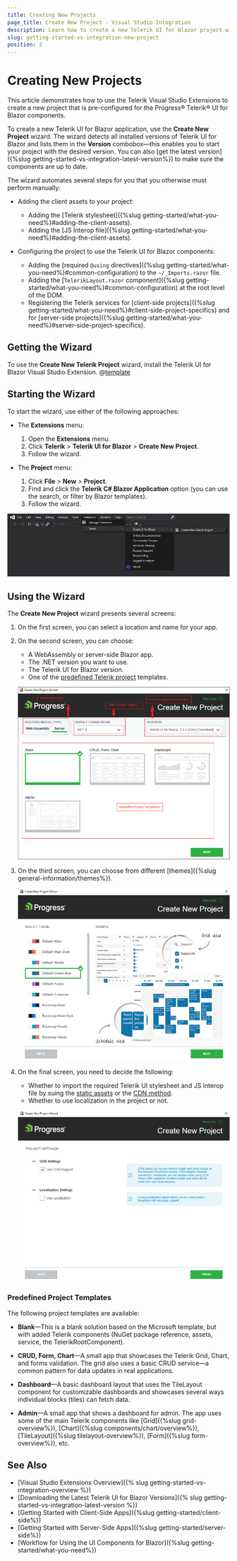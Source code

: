```yaml
---
title: Creating New Projects
page_title: Create New Project - Visual Studio Integration
description: Learn how to create a new Telerik UI for Blazor project with our Visual Studio Templates.
slug: getting-started-vs-integration-new-project
position: 2
---
```


# Creating New Projects

This article demonstrates how to use the Telerik Visual Studio Extensions to create a new project that is pre-configured for the Progress&reg; Telerik&reg; UI for Blazor components.

To create a new Telerik UI for Blazor application, use the **Create New Project** wizard. The wizard detects all installed versions of Telerik UI for Blazor and lists them in the **Version** combobox&mdash;this enables you to start your project with the desired version. You can also [get the latest version]({%slug getting-started-vs-integration-latest-version%}) to make sure the components are up to date.

The wizard automates several steps for you that you otherwise must perform manually:

   * Adding the client assets to your project:

     * Adding the [Telerik stylesheet]({%slug getting-started/what-you-need%}#adding-the-client-assets).
     * Adding the [JS Interop file]({%slug getting-started/what-you-need%}#adding-the-client-assets).

   * Configuring the project to use the Telerik UI for Blazor components:

     * Adding the [required `@using` directives]({%slug getting-started/what-you-need%}#common-configuration) to the `~/_Imports.razor` file.
     * Adding the [`TelerikLayout.razor` component]({%slug getting-started/what-you-need%}#common-configuration) at the root level of the DOM.
     * Registering the Telerik services for [client-side projects]({%slug getting-started/what-you-need%}#client-side-project-specifics) and for [server-side projects]({%slug getting-started/what-you-need%}#server-side-project-specifics).

## Getting the Wizard

To use the **Create New Telerik Project** wizard, install the Telerik UI for Blazor Visual Studio Extension. @[template](/_contentTemplates/common/general-info.md#vsx-download)


## Starting the Wizard

To start the wizard, use either of the following approaches:

* The **Extensions** menu:

    1. Open the **Extensions** menu.
    1. Click **Telerik** > **Telerik UI for Blazor** > **Create New Project**.
    1. Follow the wizard.

* The **Project** menu:

    1. Click **File** > **New** > **Project**.
    1. Find and click the **Telerik C# Blazor Application** option (you can use the search, or filter by Blazor templates).
    1. Follow the wizard.
    
![Start the New Project Wizard](images/vs-ext-create-new-project-entry.png)

## Using the Wizard

The **Create New Project** wizard presents several screens:

1. On the first screen, you can select a location and name for your app.

2. On the second screen, you can choose:

   * A WebAssembly or server-side Blazor app.
   * The .NET version you want to use.
   * The Telerik UI for Blazor version.
   * One of the [predefined Telerik project](#predefined-project-templates) templates.

   ![The Create New Project Wizard Templates Options](images/vsx-extension-base.png)

3. On the third screen, you can choose from different [themes]({%slug general-information/themes%}).

   ![The Create New Project Wizard Themes Options](images/vsx-extension-theme.png)

4. On the final screen, you need to decide the following:

   * Whether to import the required Telerik UI stylesheet and JS Interop file by suing the [static assets](https://docs.telerik.com/blazor-ui/getting-started/what-you-need#using-static-assets) or the [CDN method](https://docs.telerik.com/blazor-ui/getting-started/what-you-need#using-cdn).
   * Whether to use localization in the project or not.

   ![The Create New Project Wizard Localization Option](images/vsx-extension-create-project-settings.png)

### Predefined Project Templates

The following project templates are available:

* **Blank**&mdash;This is a blank solution based on the Microsoft template, but with added Telerik components (NuGet package reference, assets, service, the TelerikRootComponent).

* **CRUD, Form, Chart**&mdash;A small app that showcases the Telerik Grid, Chart, and forms validation. The grid also uses a basic CRUD service&mdash;a common pattern for data updates in real applications.

* **Dashboard**&mdash;A basic dashboard layout that uses the TileLayout component for customizable dashboards and showcases several ways individual blocks (tiles) can fetch data.

* **Admin**&mdash;A small app that shows a dashboard for admin. The app uses some of the main Telerik components like [Grid]({%slug grid-overview%}), [Chart]({%slug components/chart/overview%}), [TileLayout]({%slug tilelayout-overview%}), [Form]({%slug form-overview%}), etc.

## See Also

* [Visual Studio Extensions Overview]({% slug getting-started-vs-integration-overview %})
* [Downloading the Latest Telerik UI for Blazor Versions]({% slug getting-started-vs-integration-latest-version %})
* [Getting Started with Client-Side Apps]({%slug getting-started/client-side%})
* [Getting Started with Server-Side Apps]({%slug getting-started/server-side%})
* [Workflow for Using the UI Components for Blazor]({%slug getting-started/what-you-need%})

